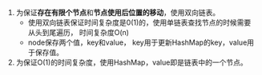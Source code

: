 1. 为保证**存在有限个节点**和**节点使用后位置的移动**，使用双向链表。
    - 使用双向链表保证时间复杂度是0(1)的，使用单链表查找节点的时候需要从头到尾遍历，
    时间复杂度O(n)
    - node保存两个值，key和value， key用于更新HashMap的key，value用于保存值。
2. 为保证O(1)的时间复杂度，使用HashMap，value即是链表中的一个节点。